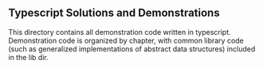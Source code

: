 ## Typescript Solutions and Demonstrations

This directory contains all demonstration code written in typescript. Demonstration code is organized by chapter, with common library code (such as generalized implementations of abstract data structures) included in the lib dir.
